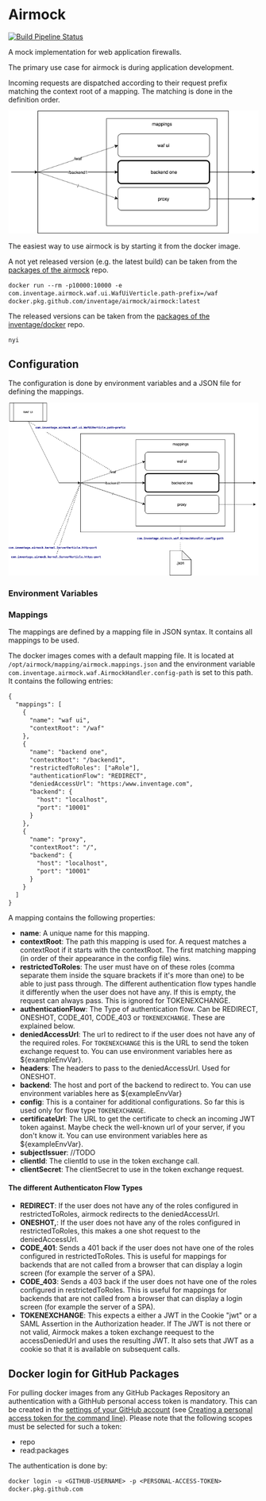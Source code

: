 # Airmock

[![Build Pipeline Status](https://github.com/inventage/airmock/workflows/Build%20Pipeline/badge.svg)](https://github.com/inventage/airmock/actions?query=workflow%3A%22Build+Pipeline%22)

A mock implementation for web application firewalls.

The primary use case for airmock is during application development. 

Incoming requests are dispatched according to their request prefix matching the context root of a mapping. The matching is done in the definition order.

![Airmock-Overview](./docs/Airmock-Overview.png)

The easiest way to use airmock is by starting it from the docker image.

A not yet released version (e.g. the latest build) can be taken from the [packages of the airmock](https://github.com/inventage/airmock/packages) repo.

```
docker run --rm -p10000:10000 -e com.inventage.airmock.waf.ui.WafUiVerticle.path-prefix=/waf docker.pkg.github.com/inventage/airmock/airmock:latest
```

The released versions can be taken from the [packages of the inventage/docker]() repo.

```
nyi
```

## Configuration

The configuration is done by environment variables and a JSON file for defining the mappings.

![Airmock-Overview-Config](./docs/Airmock-Overview-Config.png)

### Environment Variables

### Mappings

The mappings are defined by a mapping file in JSON syntax. It contains all mappings to be used.

The docker images comes with a default mapping file. It is located at `/opt/airmock/mapping/airmock.mappings.json` and the environment variable `com.inventage.airmock.waf.AirmockHandler.config-path` is set to this path. It contains the following entries:
```
{
  "mappings": [
    {
      "name": "waf ui",
      "contextRoot": "/waf"
    },
    {
      "name": "backend one",
      "contextRoot": "/backend1",
      "restrictedToRoles": ["aRole"],
      "authenticationFlow": "REDIRECT",
      "deniedAccessUrl": "https:/www.inventage.com",
      "backend": {
        "host": "localhost",
        "port": "10001"
      }
    },
    {
      "name": "proxy",
      "contextRoot": "/",
      "backend": {
        "host": "localhost",
        "port": "10001"
      }
    }
  ]
}
```

A mapping contains the following properties:
- **name**: A unique name for this mapping.
- **contextRoot**: The path this mapping is used for. A request matches a contextRoot if it starts with the contextRoot. The first matching mapping (in order of their appearance in the config file) wins.
- **restrictedToRoles**: The user must have on of these roles (comma separate them inside the square brackets if it's more than one) to be able to just pass through. The different authentication flow types handle it differently when the user does not have any. If this is empty, the request can always pass. This is ignored for TOKENEXCHANGE.
- **authenticationFlow**: The Type of authentication flow. Can be REDIRECT, ONESHOT, CODE_401, CODE_403 or `TOKENEXCHANGE`. These are explained below.
- **deniedAccessUrl**: The url to redirect to if the user does not have any of the required roles. For `TOKENEXCHANGE` this is the URL to send the token exchange request to. You can use environment variables here as ${exampleEnvVar}.
- **headers**: The headers to pass to the deniedAccessUrl. Used for ONESHOT.
- **backend**: The host and port of the backend to redirect to. You can use environment variables here as ${exampleEnvVar}
- **config**: This is a container for additional configurations. So far this is used only for flow type `TOKENEXCHANGE`.
- **certificateUrl**: The URL to get the certificate to check an incoming JWT token against. Maybe check the well-known url of your server, if you don't know it. You can use environment variables here as ${exampleEnvVar}.
- **subjectIssuer**: //TODO
- **clientId**: The clientId to use in the token exchange call.
- **clientSecret**: The clientSecret to use in the token exchange request.

#### The different Authenticaton Flow Types
- **REDIRECT**: If the user does not have any of the roles configured in restrictedToRoles, airmock redirects to the deniedAccessUrl.
- **ONESHOT,**: If the user does not have any of the roles configured in restrictedToRoles, this makes a one shot request to the deniedAccessUrl. 
- **CODE_401**: Sends a 401 back if the user does not have one of the roles configured in restrictedToRoles. This is useful for mappings for backends that are not called from a browser that can display a login screen (for example the server of a SPA). 
- **CODE_403**: Sends a 403 back if the user does not have one of the roles configured in restrictedToRoles. This is useful for mappings for backends that are not called from a browser that can display a login screen (for example the server of a SPA).
- **TOKENEXCHANGE**: This expects a either a JWT in the Cookie "jwt" or a SAML Assertion in the Authorization header. If The JWT is not there or not valid, Airmock makes a token exchange reequest to the accessDeniedUrl and uses the resulting JWT. It also sets that JWT as a cookie so that it is available on subsequent calls.

## Docker login for GitHub Packages

For pulling docker images from any GitHub Packages Repository an authentication with a GithHub personal access token is mandatory. This can be created in the [settings of your GitHub account](https://github.com/settings/profile) (see [Creating a personal access token for the command line](https://help.github.com/en/github/authenticating-to-github/creating-a-personal-access-token-for-the-command-line)). Please note that the following scopes must be selected for such a token:
- repo
- read:packages

The authentication is done by:

```
docker login -u <GITHUB-USERNAME> -p <PERSONAL-ACCESS-TOKEN> docker.pkg.github.com
```
